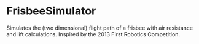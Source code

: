 FrisbeeSimulator
================
Simulates the (two dimensional) flight path of a frisbee with air resistance and lift calculations. Inspired by the 2013 First Robotics Competition.
